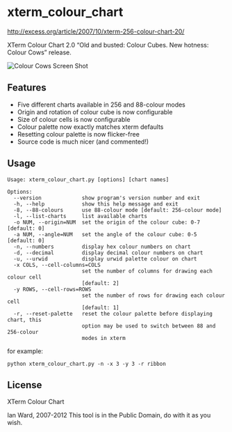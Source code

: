 
# xterm_colour_chart

http://excess.org/article/2007/10/xterm-256-colour-chart-20/

XTerm Colour Chart 2.0 “Old and busted: Colour Cubes. New hotness: Colour Cows” release.

![Colour Cows Screen Shot](https://excess.org/images/colour_chart_sm.png)

## Features

* Five different charts available in 256 and 88-colour modes
* Origin and rotation of colour cube is now configurable
* Size of colour cells is now configurable
* Colour palette now exactly matches xterm defaults
* Resetting colour palette is now flicker-free
* Source code is much nicer (and commented!)


## Usage

    Usage: xterm_colour_chart.py [options] [chart names]
    
    Options:
      --version             show program's version number and exit
      -h, --help            show this help message and exit
      -8, --88-colours      use 88-colour mode [default: 256-colour mode]
      -l, --list-charts     list available charts
      -o NUM, --origin=NUM  set the origin of the colour cube: 0-7 [default: 0]
      -a NUM, --angle=NUM   set the angle of the colour cube: 0-5 [default: 0]
      -n, --numbers         display hex colour numbers on chart
      -d, --decimal         display decimal colour numbers on chart
      -u, --urwid           display urwid palette colour on chart
      -x COLS, --cell-columns=COLS
                            set the number of columns for drawing each colour cell
                            [default: 2]
      -y ROWS, --cell-rows=ROWS
                            set the number of rows for drawing each colour cell
                            [default: 1]
      -r, --reset-palette   reset the colour palette before displaying chart, this
                            option may be used to switch between 88 and 256-colour
                            modes in xterm

for example:

    python xterm_colour_chart.py -n -x 3 -y 3 -r ribbon


## License

XTerm Colour Chart

Ian Ward, 2007-2012
This tool is in the Public Domain, do with it as you wish.

